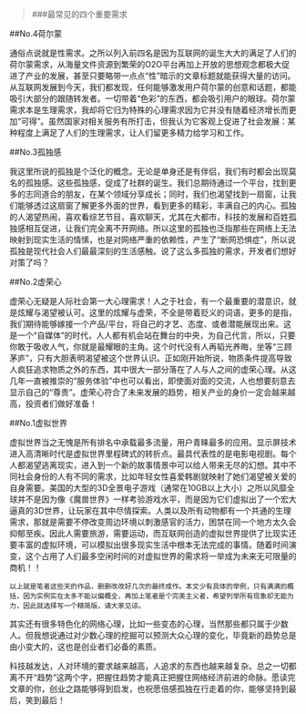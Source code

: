 >###最常见的四个重要需求
 

##No.4荷尔蒙

通俗点说就是性需求。之所以列入前四名是因为互联网的诞生大大的满足了人们的荷尔蒙需求，从海量文件资源到繁荣的O2O平台再加上开放的思想观念都极大促进了产业的发展，甚至只要略带一点点“性”暗示的文章标题就能获得大量的访问。从互联网发展到今天，我们都发现，任何能够激发用户荷尔蒙的创意和话题，都能吸引大部分的跟随转发者。一切带着“色彩”的东西，都会吸引用户的眼球。荷尔蒙需求本是生理需求，我却将它归为特殊的心理需求因为它并没有随着经济增长而更加“可得”。虽然国家对相关服务有所打击，但我认为它客观上促进了社会发展：某种程度上满足了人们的生理需求，让人们留更多精力给学习和工作。

 

##No.3孤独感

我这里所说的孤独是个泛化的概念。无论是单身还是有伴侣，我们有时都会出现莫名的孤独感。这些孤独感，促成了社群的诞生。我们总期待通过一个平台，找到更多的志同道合的朋友，在某个领域分享成长；同时，我们也渴望找到一扇窗，让我们能够透过这扇窗了解更多外面的世界，看到更多的精彩，丰满自己的内心。孤独的人渴望热闹，喜欢看综艺节目，喜欢聊天，尤其在大都市，科技的发展和百姓孤独感相互促进，让我们完全离不开网络。所以这里的孤独也泛指那些在网络上无法映射到现实生活的情愫，也是对网络严重的依赖性，产生了“断网恐惧症”，所以说孤独是现代社会人们最最深刻的生活感触。说了这么多孤独的需求，开发者们想好对策了吗？

 

##No.2虚荣心

虚荣心无疑是人际社会第一大心理需求！人之于社会，有一个最重要的潜意识，就是炫耀与渴望被认可。这里的炫耀与虚荣，不全是带着贬义的词语，更多的是指，我们期待能够嫁接一个产品/平台，将自己的才艺、态度、或者潜能展现出来。这是一个“自媒体”的时代，人人都有机会站在舞台的中央，为自己代言，所以，只要你敢于吸收人气，你就是最耀眼的主角。这个时代没有人再韬光养晦，坐等“三顾茅庐”，只有大胆表明渴望被这个世界认识。正如刚开始所说，物质条件提高导致人疯狂追求物质之外的东西，其中很大一部分落在了人与人之间的虚荣心理。从这几年一直被推崇的“服务体验”中也可以看出，即使面对面的交流，人也想要刻意去显示自己的“尊贵”。虚荣心符合了未来发展的趋势，相关产业的身价一定会越来越高，投资者们做好准备！

 

##No.1虚拟世界

虚拟世界当之无愧是所有排名中承载最多流量，用户青睐最多的应用。显示屏技术进入高清晰时代是虚拟世界里程碑式的转折点。最具代表性的是电影电视剧。每个人都渴望逃离现实，进入到一个新的故事情景中可以给人带来无尽的幻想。其中不同社会身份的人有不同的需求，比如年轻女性喜爱韩剧就映射了她们渴望被关爱的自身需要。美国的大型的3D全景电子游戏（通常在10GB以上大小）之所以风靡全球并不是因为像《魔兽世界》一样考验游戏水平，而是因为它们虚拟出了一个宏大逼真的3D世界，让玩家在其中尽情探索。人类以及所有动物都有一个共通的生理需求，那就是需要不停改变周边环境以刺激感官的活力，困禁在同一个地方太久会抑郁至疾。因此人需要旅游，需要运动，而互联网创造的虚拟世界提供了比现实还要丰富的虚拟环境，可以模拟出很多现实生活中根本无法完成的事情。随着时间演变，这个占用了人们最多空闲时间的对虚拟世界的需求将一举成为未来无可限量的商机！！

 

 

 

    以上就是笔者这些天的作品，删删改改好几次的最终成作。本文少有具体的举例，只有满满的概括，因为实例实在太多不能以偏概全，再加上笔者是个完美主义者，希望列举所有现象却无能为力，因此就选择写一个精简版，请大家见谅。

其实还有很多特色化的网络心理，比如一些变态的心理，当然那些都只属于少数人。但我想说通过对少数心理的挖掘可以预测大众心理的变化，毕竟新的趋势总是由小变大的，这也是创业者们必备的素质。

科技越发达，人对环境的要求越来越高，人追求的东西也越来越复杂。总之一切都离不开“趋势”这两个字，把握住趋势才能真正把握住网络经济前进的命脉。愿读完文章的你，创业之路能够得到启发，也祝愿倍感孤独在行走着的你，能够坚持到最后，笑到最后！

